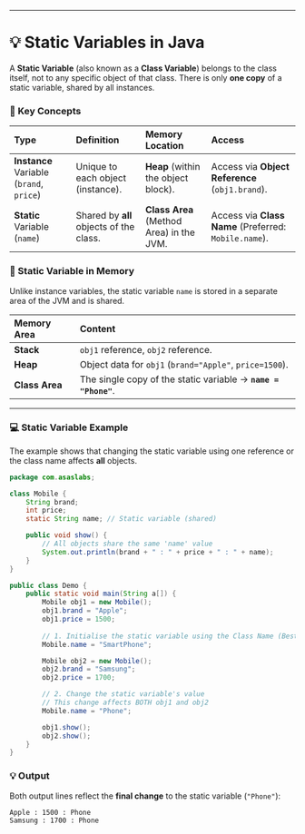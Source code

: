 
---

# 💡 Static Variables in Java

A **Static Variable** (also known as a **Class Variable**) belongs to the class itself, not to any specific object of that class. There is only **one copy** of a static variable, shared by all instances.

### 🔑 Key Concepts

| Type | Definition | Memory Location | Access |
| :--- | :--- | :--- | :--- |
| **Instance** Variable (`brand`, `price`) | Unique to each object (instance). | **Heap** (within the object block). | Access via **Object Reference** (`obj1.brand`). |
| **Static** Variable (`name`) | Shared by **all** objects of the class. | **Class Area** (Method Area) in the JVM. | Access via **Class Name** (Preferred: `Mobile.name`). |

### 🧠 Static Variable in Memory

Unlike instance variables, the static variable `name` is stored in a separate area of the JVM and is shared.

| Memory Area | Content |
| :--- | :--- |
| **Stack** | `obj1` reference, `obj2` reference. |
| **Heap** | Object data for `obj1` (`brand="Apple"`, `price=1500`). |
| **Class Area** | The single copy of the static variable $\rightarrow$ **`name = "Phone"`**. |

-----

### 💻 Static Variable Example

The example shows that changing the static variable using one reference or the class name affects **all** objects.

```java
package com.asaslabs;

class Mobile {
    String brand;
    int price;
    static String name; // Static variable (shared)

    public void show() {
        // All objects share the same 'name' value
        System.out.println(brand + " : " + price + " : " + name); 
    }
}

public class Demo {
    public static void main(String a[]) {
        Mobile obj1 = new Mobile();
        obj1.brand = "Apple";
        obj1.price = 1500;
        
        // 1. Initialise the static variable using the Class Name (Best Practice)
        Mobile.name = "SmartPhone"; 

        Mobile obj2 = new Mobile();
        obj2.brand = "Samsung";
        obj2.price = 1700;

        // 2. Change the static variable's value
        // This change affects BOTH obj1 and obj2
        Mobile.name = "Phone"; 

        obj1.show();
        obj2.show();
    }
}
```

### 💡 Output

Both output lines reflect the **final change** to the static variable (`"Phone"`):

```
Apple : 1500 : Phone
Samsung : 1700 : Phone
```